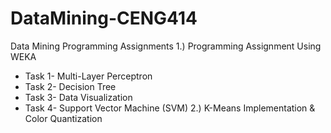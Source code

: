 # DataMining-CENG414
Data Mining Programming Assignments
1.) Programming Assignment Using WEKA 
- Task 1- Multi-Layer Perceptron
- Task 2- Decision Tree
- Task 3- Data Visualization
- Task 4- Support Vector Machine (SVM) 
2.) K-Means Implementation &  Color Quantization 
